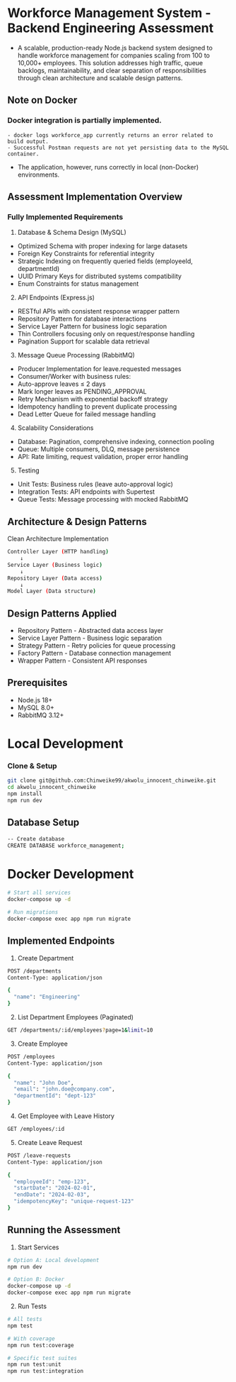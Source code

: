 # Workforce Management System - Backend Engineering Assessment
- A scalable, production-ready Node.js backend system designed to handle workforce management for companies scaling from 100 to 10,000+ employees. This solution addresses high traffic, queue backlogs, maintainability, and clear separation of responsibilities through clean architecture and scalable design patterns.

## Note on Docker
### Docker integration is partially implemented.
    - docker logs workforce_app currently returns an error related to build output.
    - Successful Postman requests are not yet persisting data to the MySQL container.
  - The application, however, runs correctly in local (non-Docker) environments.

## Assessment Implementation Overview
### Fully Implemented Requirements
1. Database & Schema Design (MySQL)
 - Optimized Schema with proper indexing for large datasets
 - Foreign Key Constraints for referential integrity
 - Strategic Indexing on frequently queried fields (employeeId, departmentId)
 - UUID Primary Keys for distributed systems compatibility
 - Enum Constraints for status management

2. API Endpoints (Express.js)
 - RESTful APIs with consistent response wrapper pattern
 - Repository Pattern for database interactions
 - Service Layer Pattern for business logic separation
 - Thin Controllers focusing only on request/response handling
 - Pagination Support for scalable data retrieval

3. Message Queue Processing (RabbitMQ)
 - Producer Implementation for leave.requested messages
 - Consumer/Worker with business rules:
 - Auto-approve leaves ≤ 2 days
 - Mark longer leaves as PENDING_APPROVAL
 - Retry Mechanism with exponential backoff strategy
 - Idempotency handling to prevent duplicate processing
 - Dead Letter Queue for failed message handling

4. Scalability Considerations
 - Database: Pagination, comprehensive indexing, connection pooling
 - Queue: Multiple consumers, DLQ, message persistence
 - API: Rate limiting, request validation, proper error handling

5. Testing
 - Unit Tests: Business rules (leave auto-approval logic)
 - Integration Tests: API endpoints with Supertest
 - Queue Tests: Message processing with mocked RabbitMQ

## Architecture & Design Patterns
Clean Architecture Implementation
```bash
Controller Layer (HTTP handling)
    ↓
Service Layer (Business logic)
    ↓
Repository Layer (Data access)
    ↓
Model Layer (Data structure)
```

## Design Patterns Applied
 - Repository Pattern - Abstracted data access layer
 - Service Layer Pattern - Business logic separation
 - Strategy Pattern - Retry policies for queue processing
 - Factory Pattern - Database connection management
 - Wrapper Pattern - Consistent API responses


## Prerequisites
 - Node.js 18+
 - MySQL 8.0+
 - RabbitMQ 3.12+

# Local Development
### Clone & Setup
```bash
git clone git@github.com:Chinweike99/akwolu_innocent_chinweike.git
cd akwolu_innocent_chinweike
npm install
npm run dev
```

##  Database Setup
```bash
-- Create database
CREATE DATABASE workforce_management;
```

# Docker Development
```bash
# Start all services
docker-compose up -d

# Run migrations
docker-compose exec app npm run migrate
```


## Implemented Endpoints
1. Create Department
```bash
POST /departments
Content-Type: application/json

{
  "name": "Engineering"
}
```

2. List Department Employees (Paginated)
```bash
GET /departments/:id/employees?page=1&limit=10
```

3. Create Employee
```bash
POST /employees
Content-Type: application/json

{
  "name": "John Doe",
  "email": "john.doe@company.com",
  "departmentId": "dept-123"
}
```

4. Get Employee with Leave History
```bash
GET /employees/:id
```

5. Create Leave Request
```bash
POST /leave-requests
Content-Type: application/json

{
  "employeeId": "emp-123",
  "startDate": "2024-02-01",
  "endDate": "2024-02-03",
  "idempotencyKey": "unique-request-123"
}
```


## Running the Assessment
1. Start Services
```bash
# Option A: Local development
npm run dev

# Option B: Docker
docker-compose up -d
docker-compose exec app npm run migrate
```

2. Run Tests
```bash
# All tests
npm test

# With coverage
npm run test:coverage

# Specific test suites
npm run test:unit
npm run test:integration
```

